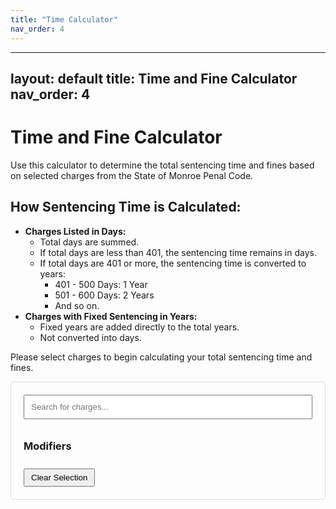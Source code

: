```yaml
---
title: "Time Calculator"
nav_order: 4
---
```


---
layout: default
title: Time and Fine Calculator
nav_order: 4
---

# Time and Fine Calculator

Use this calculator to determine the total sentencing time and fines based on selected charges from the State of Monroe Penal Code.

## How Sentencing Time is Calculated:

- **Charges Listed in Days:**
  - Total days are summed.
  - If total days are less than 401, the sentencing time remains in days.
  - If total days are 401 or more, the sentencing time is converted to years:
    - 401 - 500 Days: 1 Year
    - 501 - 600 Days: 2 Years
    - And so on.
- **Charges with Fixed Sentencing in Years:**
  - Fixed years are added directly to the total years.
  - Not converted into days.

Please select charges to begin calculating your total sentencing time and fines.

<div id="calculator">
  <input type="text" id="search" placeholder="Search for charges...">
  <div id="searchResults"></div>
  <div id="selectedCharges"></div>
  <h3>Modifiers</h3>
  <div id="modifiers"></div>
  <div id="totalSentence"></div>
  <div id="totalFine"></div>
  <button id="clearButton">Clear Selection</button>
</div>

<script>
const penalCode = [
  { code: "P.C. 1101", name: "Capital Murder", maxTime: "HUT", maxFine: "N/A", timeUnit: "years" },
  { code: "P.C. 1102", name: "Cannibalism", maxTime: "HUT", maxFine: "N/A", timeUnit: "years" },
  { code: "P.C. 1103", name: "Mayhem", maxTime: 3, maxFine: 300, timeUnit: "years" },
  { code: "P.C. 1104", name: "Insurrection", maxTime: 7, maxFine: 300, timeUnit: "years" },
  { code: "P.C. 1105", name: "Torture", maxTime: 3, maxFine: 0, timeUnit: "years" },
  { code: "P.C. 2101", name: "1st Degree Murder", maxTime: "HUT", maxFine: 0, timeUnit: "years" },
  { code: "P.C. 2102", name: "Attempted 1st Degree Murder", maxTime: 1, maxFine: 200, timeUnit: "years" },
  { code: "P.C. 2103", name: "Vandalism of a Native Site", maxTime: 120, maxFine: 250, timeUnit: "days" },
  { code: "P.C. 2104", name: "Unlawful Escape", maxTime: 1, maxFine: 200, timeUnit: "years" },
  { code: "P.C. 2105", name: "Corruption", maxTime: "HUT", maxFine: 0, timeUnit: "years" },
  { code: "P.C. 2106", name: "Bank Robbery", maxTime: 300, maxFine: 125, timeUnit: "days" },
  { code: "P.C. 2107", name: "Poss. of Explosive Weapons", maxTime: 120, maxFine: 80, timeUnit: "days" },
  { code: "P.C. 2201", name: "2nd Degree Murder", maxTime: 5, maxFine: 0, timeUnit: "years" },
  { code: "P.C. 2202", name: "Manslaughter", maxTime: 1, maxFine: 100, timeUnit: "years" },
  { code: "P.C. 2203", name: "Failure to Appear", maxTime: "HUT", maxFine: 0, timeUnit: "years" },
  { code: "P.C. 2204", name: "Unsanctioned Dueling", maxTime: 1, maxFine: 150, timeUnit: "years" },
  { code: "P.C. 2205", name: "Aggravated Battery", maxTime: 180, maxFine: 80, timeUnit: "days" },
  { code: "P.C. 2206", name: "Kidnapping or False Imprisonment", maxTime: 120, maxFine: 100, timeUnit: "days" },
  { code: "P.C. 2207", name: "Extortion", maxTime: 60, maxFine: 80, timeUnit: "days" },
  { code: "P.C. 2301", name: "Arson", maxTime: 300, maxFine: 150, timeUnit: "days" },
  { code: "P.C. 2302", name: "Grand Theft", maxTime: 60, maxFine: 200, timeUnit: "days" },
  { code: "P.C. 2303", name: "Fraud", maxTime: 60, maxFine: 60, timeUnit: "days" },
  { code: "P.C. 2304", name: "Obstruction of Justice", maxTime: 60, maxFine: 50, timeUnit: "days" },
  { code: "P.C. 2305", name: "Business Robbery", maxTime: 100, maxFine: 70, timeUnit: "days" },
  { code: "P.C. 2306", name: "Perjury", maxTime: 1, maxFine: 0, timeUnit: "years" },
  { code: "P.C. 2307", name: "Negligence of Duty", maxTime: 1, maxFine: 0, timeUnit: "years" },
  { code: "P.C. 2308", name: "Manufacturing Illegal Goods and Weapons", maxTime: 1, maxFine: 250, timeUnit: "years" },
  { code: "P.C. 2309", name: "Smuggling or Distribution of Illegal Items", maxTime: 60, maxFine: 100, timeUnit: "days" },
  { code: "P.C. 2310", name: "Handling Stolen Goods", maxTime: 60, maxFine: 70, timeUnit: "days" },
  { code: "P.C. 2311", name: "Illegal Manufacturing of Marijuana", maxTime: 120, maxFine: 150, timeUnit: "days" },
  { code: "P.C. 2312", name: "Robbery", maxTime: 60, maxFine: 50, timeUnit: "days" },
  { code: "P.C. 3101", name: "Battery", maxTime: 30, maxFine: 20, timeUnit: "days" },
  { code: "P.C. 3102", name: "Criminal Threats", maxTime: 20, maxFine: 10, timeUnit: "days" },
  { code: "P.C. 3103", name: "False Impersonation", maxTime: 60, maxFine: 50, timeUnit: "days" },
  { code: "P.C. 3104", name: "False Report of a Crime", maxTime: 120, maxFine: 80, timeUnit: "days" },
  { code: "P.C. 3105", name: "Evading a Law Enforcement Officer", maxTime: 30, maxFine: 40, timeUnit: "days" },
  { code: "P.C. 3106", name: "Forgery", maxTime: 60, maxFine: 100, timeUnit: "days" },
  { code: "P.C. 3107", name: "Predatory Lending", maxTime: 60, maxFine: 150, timeUnit: "days" },
  { code: "P.C. 3108", name: "Bribery", maxTime: 60, maxFine: 60, timeUnit: "days" },
  { code: "P.C. 3109", name: "Blackmail", maxTime: 120, maxFine: 80, timeUnit: "days" },
  { code: "P.C. 3110", name: "Resisting Arrest", maxTime: 40, maxFine: 40, timeUnit: "days" },
  { code: "P.C. 3111", name: "Contempt of Court", maxTime: "HUT", maxFine: 0, timeUnit: "days" },
  { code: "P.C. 3201", name: "Poss. of Illegal Contraband/Weapons", maxTime: 30, maxFine: 30, timeUnit: "days" },
  { code: "P.C. 3202", name: "Destruction of Stabled Property", maxTime: 30, maxFine: 30, timeUnit: "days" },
  { code: "P.C. 3203", name: "Destruction of Livestock", maxTime: 120, maxFine: 100, timeUnit: "days" },
  { code: "P.C. 3204", name: "Graveyard Vandalism, Disinterment, or Desecration of a Body", maxTime: 30, maxFine: 40, timeUnit: "days" },
  { code: "P.C. 3205", name: "Failure to Obey a Lawful Order", maxTime: 30, maxFine: 0, timeUnit: "days" },
  { code: "P.C. 3206", name: "Vigilantism", maxTime: 60, maxFine: 0, timeUnit: "days" },
  { code: "P.C. 3207", name: "Petty Theft", maxTime: 30, maxFine: 20, timeUnit: "days" },
  { code: "P.C. 3208", name: "Horse Theft", maxTime: 50, maxFine: 25, timeUnit: "days" },
  { code: "P.C. 3301", name: "Failure to Pay a Fine", maxTime: 0, maxFine: 0, timeUnit: "days" },
  { code: "P.C. 3302", name: "Failure to Identify", maxTime: 0, maxFine: 20, timeUnit: "days" },
  { code: "P.C. 3303", name: "Disturbing the Peace", maxTime: 30, maxFine: 10, timeUnit: "days" },
  { code: "P.C. 3304", name: "Vandalism", maxTime: 30, maxFine: 30, timeUnit: "days" },
  { code: "P.C. 3305", name: "Poaching", maxTime: 30, maxFine: 20, timeUnit: "days" },
  { code: "P.C. 3306", name: "Trespassing", maxTime: 20, maxFine: 20, timeUnit: "days" },
  { code: "P.C. 4101", name: "Excessive Speeds", maxTime: 0, maxFine: 10, timeUnit: "days" },
  { code: "P.C. 4102", name: "Brandishing a Weapon", maxTime: 0, maxFine: 10, timeUnit: "days" },
  { code: "P.C. 4103", name: "Covering the Face", maxTime: 0, maxFine: 10, timeUnit: "days" }
];

const penalCodeModifiers = [
  { code: "P.C. 5101", name: "Aiding and Abetting", timeModifier: 0.5, fineModifier: 0 },
  { code: "P.C. 5102", name: "Public Servants Enhancement", additionalTime: 60, timeUnit: "days" },
  { code: "P.C. 5103", name: "Threat to Society", additionalTime: 3, timeUnit: "years" },
  { code: "P.C. 5104", name: "Habitual Offender", additionalTime: 100, timeUnit: "days" },
  { code: "P.C. 5105", name: "Public Nuisance Offender", additionalTime: 60, timeUnit: "days" }
];  

let selectedCharges = [];

function searchCharges() {
  const searchTerm = document.getElementById('search').value.toLowerCase();
  const results = penalCode.filter(charge => 
    charge.code.toLowerCase().includes(searchTerm) || 
    charge.name.toLowerCase().includes(searchTerm)
  );
  displaySearchResults(results);
}

function displaySearchResults(results) {
  const resultsDiv = document.getElementById('searchResults');
  resultsDiv.innerHTML = '';
  results.forEach(charge => {
    const chargeDiv = document.createElement('div');
    chargeDiv.innerHTML = `${charge.code} - ${charge.name} (Max: ${charge.maxTime} ${charge.timeUnit}, $${charge.maxFine})`;
    chargeDiv.onclick = () => addCharge(charge);
    resultsDiv.appendChild(chargeDiv);
  });
}

function addCharge(charge) {
  selectedCharges.push(charge);
  updateSelectedCharges();
  calculateTotal();
}

function updateSelectedCharges() {
  const selectedDiv = document.getElementById('selectedCharges');
  selectedDiv.innerHTML = '';
  selectedCharges.forEach(charge => {
    const chargeDiv = document.createElement('div');
    chargeDiv.innerHTML = `${charge.code} - ${charge.name} (${charge.maxTime} ${charge.timeUnit}, $${charge.maxFine})`;
    selectedDiv.appendChild(chargeDiv);
  });
}

function calculateTotal() {
  let totalDays = 0;
  let totalYears = 0;
  let totalFine = 0;

  selectedCharges.forEach(charge => {
    if (charge.timeUnit === 'days') {
      totalDays += charge.maxTime;
    } else if (charge.timeUnit === 'years') {
      totalYears += charge.maxTime;
    }
    totalFine += charge.maxFine;
  });

  // Convert days to years if necessary
  if (totalDays >= 401) {
    totalYears += Math.floor((totalDays - 301) / 100);
    totalDays = totalDays % 100;
  }

  // Display results
  const sentenceDiv = document.getElementById('totalSentence');
  sentenceDiv.innerHTML = `Total Time: ${totalYears > 0 ? totalYears + ' Years' : ''} ${totalDays > 0 ? totalDays + ' Days' : ''}`.trim();
  
  const fineDiv = document.getElementById('totalFine');
  fineDiv.innerHTML = `Total Fine: $${totalFine}`;
}

function clearSelection() {
  selectedCharges = [];
  updateSelectedCharges();
  calculateTotal();
}

// Event listeners
document.getElementById('search').addEventListener('input', searchCharges);
document.getElementById('clearButton').addEventListener('click', clearSelection);
</script>

<style>
#calculator {
  max-width: 600px;
  margin: 0 auto;
  padding: 20px;
  border: 1px solid #ddd;
  border-radius: 5px;
}

#search {
  width: 100%;
  padding: 10px;
  margin-bottom: 10px;
}

#searchResults div, #selectedCharges div {
  padding: 5px;
  cursor: pointer;
}

#searchResults div:hover {
  background-color: #f0f0f0;
}

#totalSentence, #totalFine {
  font-weight: bold;
  margin-top: 10px;
}

#clearButton {
  margin-top: 10px;
  padding: 5px 10px;
}
</style>

